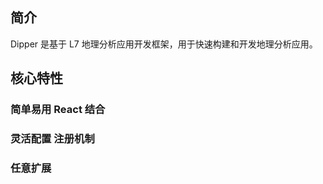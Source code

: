 ## 简介

Dipper 是基于 L7 地理分析应用开发框架，用于快速构建和开发地理分析应用。

## 核心特性

### 简单易用 React 结合

### 灵活配置 注册机制

### 任意扩展

